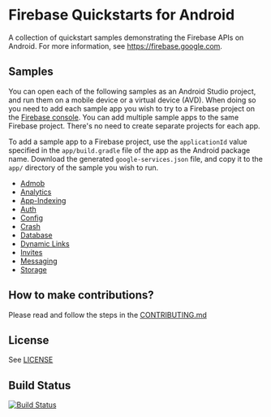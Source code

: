 # Firebase Quickstarts for Android

A collection of quickstart samples demonstrating the Firebase APIs on Android. For more information, see https://firebase.google.com.

## Samples

You can open each of the following samples as an Android Studio project, and run
them on a mobile device or a virtual device (AVD). When doing so you need to
add each sample app you wish to try to a Firebase project on the [Firebase
console](https://console.firebase.google.com). You can add multiple sample apps
to the same Firebase project. There's no need to create separate projects for
each app.

To add a sample app to a Firebase project, use the `applicationId` value specified
in the `app/build.gradle` file of the app as the Android package name. Download
the generated `google-services.json` file, and copy it to the `app/` directory of
the sample you wish to run.

- [Admob](admob)
- [Analytics](analytics)
- [App-Indexing](app-indexing)
- [Auth](auth)
- [Config](config)
- [Crash](crash)
- [Database](database)
- [Dynamic Links](dynamiclinks)
- [Invites](invites)
- [Messaging](messaging)
- [Storage](storage)

## How to make contributions?
Please read and follow the steps in the [CONTRIBUTING.md](CONTRIBUTING.md)

## License
See [LICENSE](LICENSE)

## Build Status
[![Build Status](https://travis-ci.org/firebase/quickstart-android.svg?branch=master)](https://travis-ci.org/firebase/quickstart-android)
